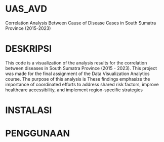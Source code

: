 # UAS_AVD
Correlation Analysis Between Cause of Disease Cases in South Sumatra Province (2015-2023)
# DESKRIPSI
This code is a visualization of the analysis results for the correlation between diseases in South Sumatra Province (2015 - 2023). This project was made for the final assignment of the Data Visualization Analytics course. The purpose of this analysis is These findings emphasize the importance of coordinated efforts to address shared risk factors, improve healthcare accessibility, and implement region-specific strategies
# INSTALASI 

# PENGGUNAAN
